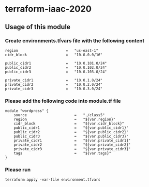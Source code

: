 # terraform-iaac-2020
## Usage of this module 
### Create environments.tfvars file  with the following content

```
region                      =   "us-east-1"
cidr_block                  =   "10.0.0.0/16"

public_cidr1                =   "10.0.101.0/24"
public_cidr2                =   "10.0.102.0/24"
public_cidr3                =   "10.0.103.0/24"

private_cidr1               =   "10.0.1.0/24"
private_cidr2               =   "10.0.2.0/24"
private_cidr3               =   "10.0.3.0/24"

```
###  Please add the following code into module.tf file
```
module "wordpress" {
    source                      =   "./class5"
    region                      =   "${var.region}"
    cidr_block                  =   "${var.cidr_block}"       
    public_cidr1                =   "${var.public_cidr1}"   
    public_cidr2                =   "${var.public_cidr2}"    
    public_cidr3                =   "${var.public_cidr3}"    
    private_cidr1               =   "${var.private_cidr1}"      
    private_cidr2               =   "${var.private_cidr2}"     
    private_cidr3               =   "${var.private_cidr3}"      
    tags                        =   "${var.tags}"
}

```

### Please run 
``` 
terraform apply -var-file environment.tfvars
